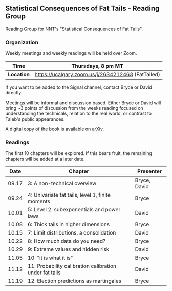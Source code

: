 ## Statistical Consequences of Fat Tails - Reading Group

Reading Group for NNT's "Statistical Consequences of Fat Tails".

### Organization

Weekly meetings and weekly readings will be held over Zoom.

| **Time**     | Thursdays, 8 pm MT                                |
|--------------|---------------------------------------------------|
| **Location** | https://ucalgary.zoom.us/j/2634212463 (FatTailed) |

If you want to be added to the Signal channel, contact Bryce or David directly.

Meetings will be informal and discussion based. Either Bryce or David will bring
~3 points of discussion from the weeks reading focused on understanding the technicals,
relation to the real world, or contrast to Taleb's public appearances.

A digital copy of the book is available on [arXiv](https://arxiv.org/abs/2001.10488).

### Readings

The first 10 chapters will be explored. If this bears fruit, the remaining chapters will be added at a later date.

| Date  | Chapter                                                 | Presenter       |
|-------|---------------------------------------------------------|-----------------|
| 09.17 | 3: A non-technical overview                             | Bryce, David    |
| 09.24 | 4: Univariate fat tails, level 1, finite moments        | Bryce           |
| 10.01 | 5: Level 2: subexponentials and power laws              | David           |
| 10.08 | 6: Thick tails in higher dimensions                     | Bryce           |
| 10.15 | 7: Limit distributions, a consolidation                 | David           |
| 10.22 | 8: How much data do you need?                           | Bryce           |
| 10.29 | 9: Extreme values and hidden risk                       | David           |
| 11.05 | 10: "it is what it is"                                  | Bryce           |
| 11.12 | 11: Probability calibration calibration under fat tails | David           |
| 11.19 | 12: Election predictions as martingales                 | Bryce           |
